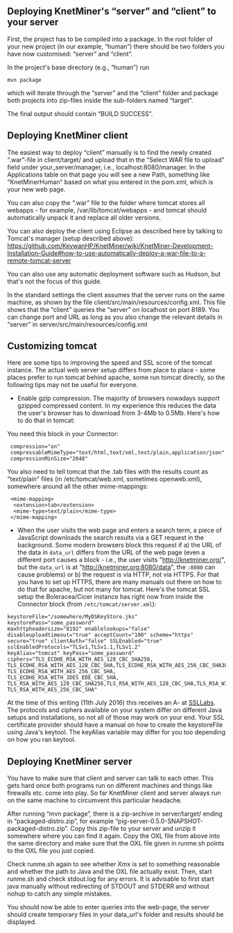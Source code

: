 Deploying KnetMiner's “server” and “client” to your server
----------------------------------------------------

First, the project has to be compiled into a package. In the root folder of your new project (in our example, “human”) there should be two folders you have now customised: “server” and “client”.

In the project's base directory (e.g., “human”) run 

    mvn package

which will iterate through the “server” and the “client” folder and package both projects into zip-files inside the sub-folders named “target”.

The final output should contain “BUILD SUCCESS”.

Deploying KnetMiner client
--------------------

The easiest way to deploy “client” manually is to find the newly created “.war”-file in client/target/ and upload that in the “Select WAR file to upload” field under your_server/manager, i.e., localhost:8080/manager.
In the Applications table on that page you will see a new Path, something like “KnetMinerHuman” based on what you entered in the pom.xml, which is your new web page.

You can also copy the “.war” file to the folder where tomcat stores all webapps - for example, /var/lib/tomcat/webapps - and tomcat should automatically unpack it and replace all older versions.

You can also deploy the client using Eclipse as described here by talking to Tomcat's manager (setup described above): https://github.com/KeywanHP/KnetMiner/wiki/KnetMiner-Development-Installation-Guide#how-to-use-automatically-deploy-a-war-file-to-a-remote-tomcat-server

You can also use any automatic deployment software such as Hudson, but that's not the focus of this guide.

In the standard settings the client assumes that the server runs on the same machine, as shown by the file client/src/main/resources/config.xml. This file shows that the “client” queries the “server” on localhost on port 8189. 
You can change port and URL as long as you also change the relevant details in “server” in server/src/main/resources/config.xml

Customizing tomcat
------------------

Here are some tips to improving the speed and SSL score of the tomcat instance. The actual web server setup differs from place to place - some places prefer to run tomcat behind apache, some run tomcat directly, so the following tips may not be useful for everyone.

* Enable gzip compression. The majority of browsers nowadays support gzipped compressed content. In my experience this reduces the data the user's browser has to download from 3-4Mb to 0.5Mb. Here's how to do that in tomcat:

You need this block in your Connector:

```
 compression="on" 
 compressableMimeType="text/html,text/xml,text/plain,application/json"
 compressionMinSize="2048"
```

You also need to tell tomcat that the .tab files with the results count as "text/plain" files (in /etc/tomcat/web.xml, sometimes openweb.xml), somewhere around all the other mime-mappings:

```
 <mime-mapping>
  <extension>tab</extension>
  <mime-type>text/plain</mime-type>
 </mime-mapping>
```

* When the user visits the web page and enters a search term, a piece of JavaScript downloads the search results via a GET request in the background. Some modern browsers block this request if a) the URL of the data in `data_url` differs from the URL of the web page (even a different port causes a block - i.e., the user visits "http://knetminer.org/", but the `data_url` is at "http://knetminer.org:8080/data", the `:8080` can cause problems) or b) the request is via HTTP, not via HTTPS. For that you have to set up HTTPS, there are many manuals out there on how to do that for apache, but not many for tomcat. Here's the tomcat SSL setup the Boleracea/Cicer instance has right now from inside the Connector block (from `/etc/tomcat/server.xml`):

```
keystoreFile="/somewhere/MyDSKeyStore.jks" keystorePass="some_password"
maxhttpheadersize="8192" enablelookups="false" disableuploadtimeout="true" acceptCount="100" scheme="https" secure="true" clientAuth="false" SSLEnabled="true" sslEnabledProtocols="TLSv1,TLSv1.1,TLSv1.2" 
keyAlias="tomcat" keyPass="some_password"
ciphers="TLS_ECDHE_RSA_WITH_AES_128_CBC_SHA256, TLS_ECDHE_RSA_WITH_AES_128_CBC_SHA,TLS_ECDHE_RSA_WITH_AES_256_CBC_SHA384, TLS_ECDHE_RSA_WITH_AES_256_CBC_SHA, 
TLS_ECDHE_RSA_WITH_3DES_EDE_CBC_SHA, 
TLS_RSA_WITH_AES_128_CBC_SHA256,TLS_RSA_WITH_AES_128_CBC_SHA,TLS_RSA_WITH_AES_256_CBC_SHA256, 
TLS_RSA_WITH_AES_256_CBC_SHA"
```

At the time of this writing (11th July 2016) this receives an A- at [SSLLabs](https://www.ssllabs.com/ssltest/). The protocols and ciphers available on your system differ on different Java setups and installations, so not all of those may work on your end. Your SSL certificate provider should have a manual on how to create the keystoreFile using Java's keytool. The keyAlias variable may differ for you too depending on how you ran keytool.

Deploying KnetMiner server
--------------------------------------

You have to make sure that client and server can talk to each other. This  gets hard once both programs run on different machines and things like firewalls etc. come into play. So far KnetMiner client and server always run on the same machine to circumvent this particular headache.

After running “mvn package”, there is a zip-archive in server/target/ ending in “packaged-distro.zip”, for example “pig-server-0.5.0-SNAPSHOT-packaged-distro.zip”. Copy this zip-file to your server and unzip it somewhere where you can find it again. Copy the OXL file from above into the same directory and make sure that the OXL file given in runme.sh points to the OXL file you just copied.

Check runme.sh again to see whether Xmx is set to something reasonable and whether the path to Java and the OXL file actually exist. Then, start runme.sh and check stdout.log for any errors. It is advisable to first start java manually without redirecting of STDOUT and STDERR and without nohup to catch any simple mistakes.

You should now be able to enter queries into the web-page, the server should create temporary files in your data_url's folder and results should be displayed.
